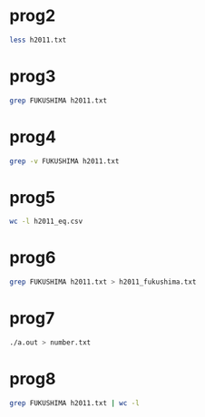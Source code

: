 # prog2
```bash
less h2011.txt
```

# prog3
```bash
grep FUKUSHIMA h2011.txt
```

# prog4
```bash
grep -v FUKUSHIMA h2011.txt
```

# prog5
```bash
wc -l h2011_eq.csv
```

# prog6
```bash
grep FUKUSHIMA h2011.txt > h2011_fukushima.txt
```

# prog7
```bash
./a.out > number.txt
```

# prog8
```bash
grep FUKUSHIMA h2011.txt | wc -l
```
